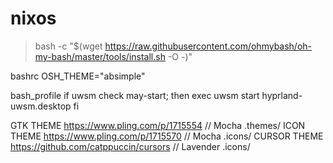 # nixos

> bash -c "$(wget https://raw.githubusercontent.com/ohmybash/oh-my-bash/master/tools/install.sh -O -)"

bashrc
OSH_THEME="absimple"

bash_profile
if uwsm check may-start; then
	exec uwsm start hyprland-uwsm.desktop
fi

GTK THEME https://www.pling.com/p/1715554 // Mocha .themes/
ICON THEME https://www.pling.com/p/1715570 // Mocha .icons/
CURSOR THEME https://github.com/catppuccin/cursors // Lavender .icons/
